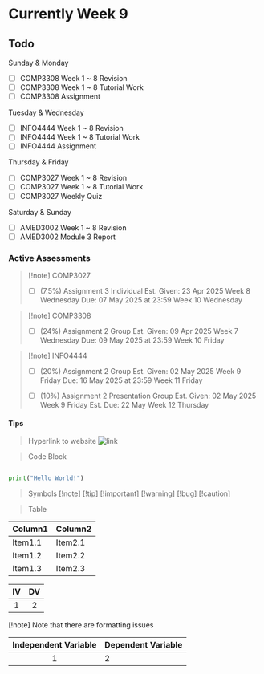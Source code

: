 # Currently Week 9

## Todo

Sunday & Monday
- [ ] COMP3308 Week 1 ~ 8 Revision
- [ ] COMP3308 Week 1 ~ 8 Tutorial Work
- [ ] COMP3308 Assignment

Tuesday & Wednesday
- [ ] INFO4444 Week 1 ~ 8 Revision
- [ ] INFO4444 Week 1 ~ 8 Tutorial Work
- [ ] INFO4444 Assignment

Thursday & Friday
- [ ] COMP3027 Week 1 ~ 8 Revision
- [ ] COMP3027 Week 1 ~ 8 Tutorial Work
- [ ] COMP3027 Weekly Quiz

Saturday & Sunday
- [ ] AMED3002 Week 1 ~ 8 Revision
- [ ] AMED3002 Module 3 Report

### Active Assessments

> [!note] COMP3027
> - [ ] (7.5%) Assignment 3 
>         Individual
>      Est. Given: 23 Apr 2025 Week 8 Wednesday
>             Due: 07 May 2025 at 23:59 Week 10 Wednesday

> [!note] COMP3308
> - [ ] (24%) Assignment 2 
>         Group
>      Est. Given: 09 Apr 2025 Week 7 Wednesday
>             Due: 09 May 2025 at 23:59 Week 10 Friday

> [!note] INFO4444
> - [ ] (20%) Assignment 2 
>         Group
>      Est. Given: 02 May 2025 Week 9 Friday
>             Due: 16 May 2025 at 23:59 Week 11 Friday
> 
> - [ ] (10%) Assignment 2 Presentation 
>         Group
>      Est. Given: 02 May 2025 Week 9 Friday
>        Est. Due: 22 May Week 12 Thursday

#### Tips

> Hyperlink to website
![link](https://www.bing.com)


> Code Block
```python {filename='demo.py'}

print("Hello World!")

```

> Symbols
[!note]
[!tip]
[!important]
[!warning]
[!bug]
[!caution]

> Table

| Column1 | Column2 |
| -------------- | --------------- |
| Item1.1 | Item2.1 |
| Item1.2 | Item2.2 |
| Item1.3 | Item2.3 |

| IV  | DV  |
| :-: | :-: |
|  1  |  2  |

[!note] Note that there are formatting issues

| Independent Variable | Dependent Variable |
| :-:                  | :--                |
| 1                    | 2                  |





